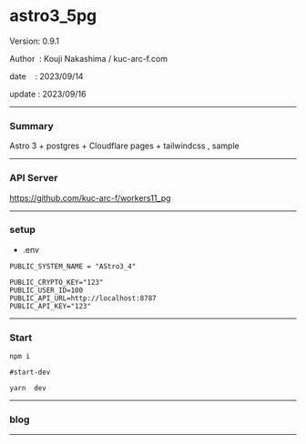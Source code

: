 ﻿# astro3_5pg

 Version: 0.9.1

 Author  : Kouji Nakashima / kuc-arc-f.com

 date    : 2023/09/14

 update  : 2023/09/16 
***
### Summary

Astro 3 + postgres + Cloudflare pages + tailwindcss , sample

***
### API Server

https://github.com/kuc-arc-f/workers11_pg

***
### setup
* .env

```
PUBLIC_SYSTEM_NAME = "AStro3_4"

PUBLIC_CRYPTO_KEY="123"
PUBLIC_USER_ID=100
PUBLIC_API_URL=http://localhost:8787
PUBLIC_API_KEY="123"
```

***
### Start

```
npm i

#start-dev

yarn  dev
```

***
### blog


***

